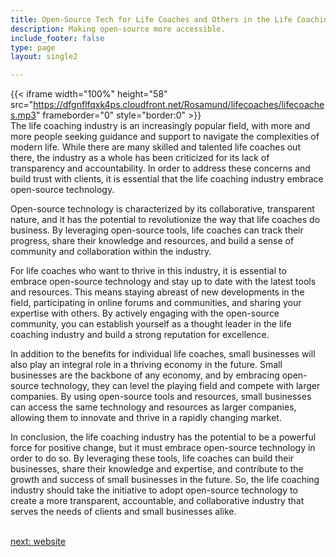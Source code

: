 ```yaml
---
title: Open-Source Tech for Life Coaches and Others in the Life Coaching  Industry
description: Making open-source more accessible.
include_footer: false
type: page
layout: single2

---
```


{{< iframe width="100%" height="58" src="https://dfgnflfqxk4ps.cloudfront.net/Rosamund/lifecoaches/lifecoaches.mp3" frameborder="0" style="border:0" >}}<br>
The life coaching industry is an increasingly popular field, with more and more people seeking guidance and support to navigate the complexities of modern life. While there are many skilled and talented life coaches out there, the industry as a whole has been criticized for its lack of transparency and accountability. In order to address these concerns and build trust with clients, it is essential that the life coaching industry embrace open-source technology.

Open-source technology is characterized by its collaborative, transparent nature, and it has the potential to revolutionize the way that life coaches do business. By leveraging open-source tools, life coaches can track their progress, share their knowledge and resources, and build a sense of community and collaboration within the industry.

For life coaches who want to thrive in this industry, it is essential to embrace open-source technology and stay up to date with the latest tools and resources. This means staying abreast of new developments in the field, participating in online forums and communities, and sharing your expertise with others. By actively engaging with the open-source community, you can establish yourself as a thought leader in the life coaching industry and build a strong reputation for excellence.

In addition to the benefits for individual life coaches, small businesses will also play an integral role in a thriving economy in the future. Small businesses are the backbone of any economy, and by embracing open-source technology, they can level the playing field and compete with larger companies. By using open-source tools and resources, small businesses can access the same technology and resources as larger companies, allowing them to innovate and thrive in a rapidly changing market.

In conclusion, the life coaching industry has the potential to be a powerful force for positive change, but it must embrace open-source technology in order to do so. By leveraging these tools, life coaches can build their businesses, share their knowledge and expertise, and contribute to the growth and success of small businesses in the future. So, the life coaching industry should take the initiative to adopt open-source technology to create a more transparent, accountable, and collaborative industry that serves the needs of clients and small businesses alike.

<br>
<a href="https://workdojos.com/lifecoaches/website">next: website</a>
<br>
</p>
